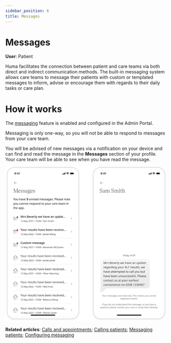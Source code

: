 ```yaml
---
sidebar_position: 6
title: Messages
---
```

# Messages
**User**: Patient

Huma facilitates the connection between patient and care teams via both direct and indirect communication methods. The built-in messaging system allows care teams to message their patients with custom or templated messages to inform, advise or encourage them with regards to their daily tasks or care plan.

# How it works​

The [messaging](../../admin-portal/managing-deployments/general-settings/configuring-messages.md) feature is enabled and configured in the Admin Portal.

Messaging is only one-way, so you will not be able to respond to messages from your care team. 

You will be advised of new messages via a notification on your device and can find and read the message in the **Messages** section of your profile. Your care team will be able to see when you have read the message. 

![Messaging](../../features/telemedicine/messaging/assets/messaging.svg)

**Related articles**: [Calls and appointments](./calls-and-appointments.md); [Calling patients](../../clinician-portal/telemedicine/calling-patients.md); [Messaging patients](../../clinician-portal/telemedicine/messaging-patients.md); [Configuring messaging](../../admin-portal/managing-deployments/general-settings/configuring-messages.md)
